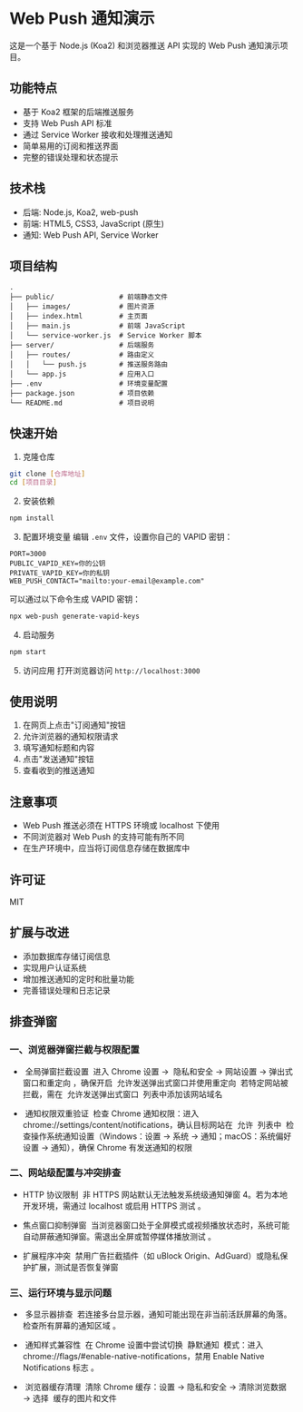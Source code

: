 # Web Push 通知演示

这是一个基于 Node.js (Koa2) 和浏览器推送 API 实现的 Web Push 通知演示项目。

## 功能特点

- 基于 Koa2 框架的后端推送服务
- 支持 Web Push API 标准
- 通过 Service Worker 接收和处理推送通知
- 简单易用的订阅和推送界面
- 完整的错误处理和状态提示

## 技术栈

- 后端: Node.js, Koa2, web-push
- 前端: HTML5, CSS3, JavaScript (原生)
- 通知: Web Push API, Service Worker

## 项目结构

```
.
├── public/                # 前端静态文件
│   ├── images/            # 图片资源
│   ├── index.html         # 主页面
│   ├── main.js            # 前端 JavaScript
│   └── service-worker.js  # Service Worker 脚本
├── server/                # 后端服务
│   ├── routes/            # 路由定义
│   │   └── push.js        # 推送服务路由
│   └── app.js             # 应用入口
├── .env                   # 环境变量配置
├── package.json           # 项目依赖
└── README.md              # 项目说明
```

## 快速开始

1. 克隆仓库

```bash
git clone [仓库地址]
cd [项目目录]
```

2. 安装依赖

```bash
npm install
```

3. 配置环境变量
   编辑 `.env` 文件，设置你自己的 VAPID 密钥：

```
PORT=3000
PUBLIC_VAPID_KEY=你的公钥
PRIVATE_VAPID_KEY=你的私钥
WEB_PUSH_CONTACT="mailto:your-email@example.com"
```

可以通过以下命令生成 VAPID 密钥：

```bash
npx web-push generate-vapid-keys
```

4. 启动服务

```bash
npm start
```

5. 访问应用
   打开浏览器访问 `http://localhost:3000`

## 使用说明

1. 在网页上点击"订阅通知"按钮
2. 允许浏览器的通知权限请求
3. 填写通知标题和内容
4. 点击"发送通知"按钮
5. 查看收到的推送通知

## 注意事项

- Web Push 推送必须在 HTTPS 环境或 localhost 下使用
- 不同浏览器对 Web Push 的支持可能有所不同
- 在生产环境中，应当将订阅信息存储在数据库中

## 许可证

MIT

## 扩展与改进

- 添加数据库存储订阅信息
- 实现用户认证系统
- 增加推送通知的定时和批量功能
- 完善错误处理和日志记录

## 排查弹窗

### 一、浏览器弹窗拦截与权限配置

- ‌ 全局弹窗拦截设置 ‌
  进入 Chrome 设置 → ‌ 隐私和安全 → 网站设置 → 弹出式窗口和重定向 ‌，确保开启 ‌ 允许发送弹出式窗口并使用重定向 ‌‌
  若特定网站被拦截，需在 ‌ 允许发送弹出式窗口 ‌ 列表中添加该网站域名 ‌

- ‌ 通知权限双重验证 ‌
  检查 Chrome 通知权限：进入 chrome://settings/content/notifications，确认目标网站在 ‌ 允许 ‌ 列表中 ‌
  检查操作系统通知设置（Windows：设置 → 系统 → 通知；macOS：系统偏好设置 → 通知），确保 Chrome 有发送通知的权限 ‌

### 二、网站级配置与冲突排查

- ‌HTTP 协议限制 ‌
  非 HTTPS 网站默认无法触发系统级通知弹窗 ‌4。若为本地开发环境，需通过 localhost 或启用 HTTPS 测试 ‌。

- 焦点窗口抑制弹窗 ‌
  当浏览器窗口处于全屏模式或视频播放状态时，系统可能自动屏蔽通知弹窗。需退出全屏或暂停媒体播放测试 ‌。

- 扩展程序冲突 ‌
  禁用广告拦截插件（如 uBlock Origin、AdGuard）或隐私保护扩展，测试是否恢复弹窗 ‌

### 三、运行环境与显示问题

- ‌ 多显示器排查 ‌
  若连接多台显示器，通知可能出现在非当前活跃屏幕的角落。检查所有屏幕的通知区域 ‌。

- ‌ 通知样式兼容性 ‌
  在 Chrome 设置中尝试切换 ‌ 静默通知 ‌ 模式：进入 chrome://flags/#enable-native-notifications，禁用 ‌Enable Native Notifications‌ 标志 ‌。

- ‌ 浏览器缓存清理 ‌
  清除 Chrome 缓存：设置 → 隐私和安全 → 清除浏览数据 → 选择 ‌ 缓存的图片和文件 ‌‌

